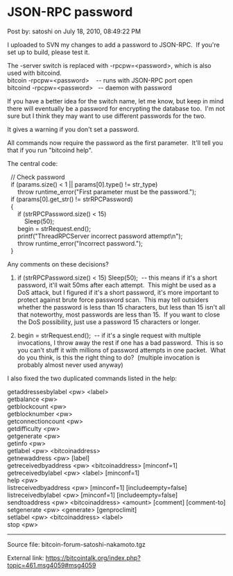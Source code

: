 # JSON-RPC password

Post by: satoshi on July 18, 2010, 08:49:22 PM

I uploaded to SVN my changes to add a password to JSON-RPC. &nbsp;If you're set up to build, please test it.

The -server switch is replaced with -rpcpw=<password\>, which is also used with bitcoind.<br>
bitcoin -rpcpw=<password\> &nbsp;&nbsp;&nbsp;-- runs with JSON-RPC port open<br>
bitcoind -rpcpw=<password\> &nbsp;&nbsp;-- daemon with password

If you have a better idea for the switch name, let me know, but keep in mind there will eventually be a password for encrypting the database too. &nbsp;I'm not sure but I think they may want to use different passwords for the two.

It gives a warning if you don't set a password.

All commands now require the password as the first parameter. &nbsp;It'll tell you that if you run "bitcoind help".

The central code:

&nbsp;&nbsp;// Check password<br>
&nbsp;&nbsp;if (params.size() < 1 || params[0\].type() != str_type)<br>
&nbsp;&nbsp;&nbsp;&nbsp;&nbsp;&nbsp;throw runtime_error("First parameter must be the password.");<br>
&nbsp;&nbsp;if (params[0\].get_str() != strRPCPassword)<br>
&nbsp;&nbsp;{<br>
&nbsp;&nbsp;&nbsp;&nbsp;&nbsp;&nbsp;if (strRPCPassword.size() < 15)<br>
&nbsp;&nbsp;&nbsp;&nbsp;&nbsp;&nbsp;&nbsp;&nbsp;&nbsp;&nbsp;Sleep(50);<br>
&nbsp;&nbsp;&nbsp;&nbsp;&nbsp;&nbsp;begin = strRequest.end();<br>
&nbsp;&nbsp;&nbsp;&nbsp;&nbsp;&nbsp;printf("ThreadRPCServer incorrect password attempt\n");<br>
&nbsp;&nbsp;&nbsp;&nbsp;&nbsp;&nbsp;throw runtime_error("Incorrect password.");<br>
&nbsp;&nbsp;}

Any comments on these decisions?

1) if (strRPCPassword.size() < 15) Sleep(50); &nbsp;-- this means if it's a short password, it'll wait 50ms after each attempt. &nbsp;This might be used as a DoS attack, but I figured if it's a short password, it's more important to protect against brute force password scan. &nbsp;This may tell outsiders whether the password is less than 15 characters, but less than 15 isn't all that noteworthy, most passwords are less than 15. &nbsp;If you want to close the DoS possibility, just use a password 15 characters or longer.

2) begin = strRequest.end(); &nbsp;-- if it's a single request with multiple invocations, I throw away the rest if one has a bad password. &nbsp;This is so you can't stuff it with millions of password attempts in one packet. &nbsp;What do you think, is this the right thing to do? &nbsp;(multiple invocation is probably almost never used anyway)

I also fixed the two duplicated commands listed in the help:

getaddressesbylabel <pw\> <label\><br>
getbalance <pw\><br>
getblockcount <pw\><br>
getblocknumber <pw\><br>
getconnectioncount <pw\><br>
getdifficulty <pw\><br>
getgenerate <pw\><br>
getinfo <pw\><br>
getlabel <pw\> <bitcoinaddress\><br>
getnewaddress <pw\> [label\]<br>
getreceivedbyaddress <pw\> <bitcoinaddress\> [minconf=1\]<br>
getreceivedbylabel <pw\> <label\> [minconf=1\]<br>
help <pw\><br>
listreceivedbyaddress <pw\> [minconf=1\] [includeempty=false\]<br>
listreceivedbylabel <pw\> [minconf=1\] [includeempty=false\]<br>
sendtoaddress <pw\> <bitcoinaddress\> <amount\> [comment\] [comment-to\]<br>
setgenerate <pw\> <generate\> [genproclimit\]<br>
setlabel <pw\> <bitcoinaddress\> <label\><br>
stop <pw\>

---

Source file: bitcoin-forum-satoshi-nakamoto.tgz

External link: https://bitcointalk.org/index.php?topic=461.msg4059#msg4059
